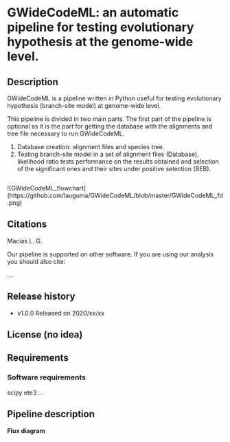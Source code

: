 # **GWideCodeML:** an automatic pipeline for testing evolutionary hypothesis at the genome-wide level.

## Description

GWideCodeML is a pipeline written in Python useful for testing evolutionary hypothesis (branch-site model) at genome-wide level. 

This pipeline is divided in two main parts. The first part of the pipeline is optional
as it is the part for getting the database with the alignments and tree file necessary to run GWideCodeML. 

1. Database creation: alignment files and species tree.
2. Testing branch-site model in a set of alignment files (Database), likelihood ratio tests performance on the results obtained and selection of the significant ones and their sites under positive selection (BEB).

<p align="center">
  <img />
</p>
![GWideCodeML_flowchart](https://github.com/lauguma/GWideCodeML/blob/master/GWideCodeML_fd.png)


## Citations

Macías L. G.

Our pipeline is supported on other software. If you are using our analysis you should also cite:

...

## Release history

* v1.0.0 Released on 2020/xx/xx

## License (no idea)

## Requirements
### Software requirements

scipy
ete3 ...





## Pipeline description

**Flux diagram**
